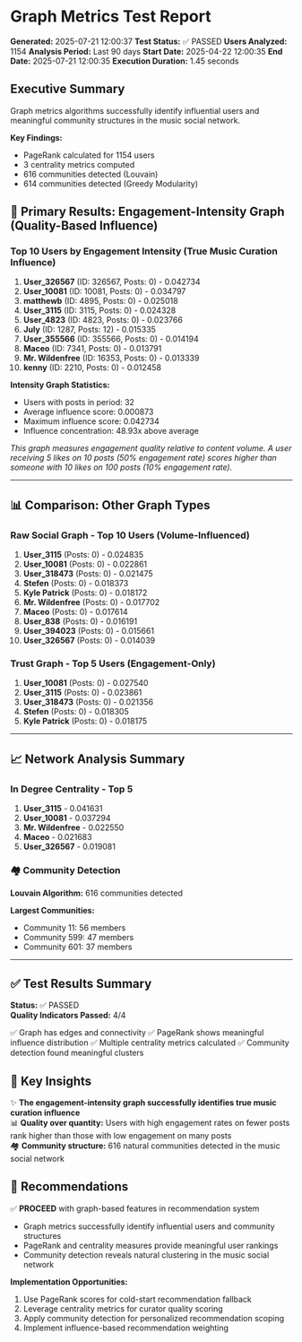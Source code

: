 # Graph Metrics Test Report

**Generated:** 2025-07-21 12:00:37
**Test Status:** ✅ PASSED
**Users Analyzed:** 1154
**Analysis Period:** Last 90 days
**Start Date:** 2025-04-22 12:00:35
**End Date:** 2025-07-21 12:00:35
**Execution Duration:** 1.45 seconds

## Executive Summary

Graph metrics algorithms successfully identify influential users and meaningful community structures in the music social network.

**Key Findings:**
- PageRank calculated for 1154 users
- 3 centrality metrics computed
- 616 communities detected (Louvain)
- 614 communities detected (Greedy Modularity)

## 🎯 Primary Results: Engagement-Intensity Graph (Quality-Based Influence)

### Top 10 Users by Engagement Intensity (True Music Curation Influence)
1. **User_326567** (ID: 326567, Posts: 0) - 0.042734
2. **User_10081** (ID: 10081, Posts: 0) - 0.034797
3. **matthewb** (ID: 4895, Posts: 0) - 0.025018
4. **User_3115** (ID: 3115, Posts: 0) - 0.024328
5. **User_4823** (ID: 4823, Posts: 0) - 0.023766
6. **July** (ID: 1287, Posts: 12) - 0.015335
7. **User_355566** (ID: 355566, Posts: 0) - 0.014194
8. **Maceo** (ID: 7341, Posts: 0) - 0.013791
9. **Mr. Wildenfree** (ID: 16353, Posts: 0) - 0.013339
10. **kenny** (ID: 2210, Posts: 0) - 0.012458

**Intensity Graph Statistics:**
- Users with posts in period: 32
- Average influence score: 0.000873
- Maximum influence score: 0.042734
- Influence concentration: 48.93x above average

*This graph measures engagement quality relative to content volume. A user receiving 5 likes on 10 posts (50% engagement rate) scores higher than someone with 10 likes on 100 posts (10% engagement rate).*

---

## 📊 Comparison: Other Graph Types

### Raw Social Graph - Top 10 Users (Volume-Influenced)
1. **User_3115** (Posts: 0) - 0.024835
2. **User_10081** (Posts: 0) - 0.022861
3. **User_318473** (Posts: 0) - 0.021475
4. **Stefen** (Posts: 0) - 0.018373
5. **Kyle Patrick** (Posts: 0) - 0.018172
6. **Mr. Wildenfree** (Posts: 0) - 0.017702
7. **Maceo** (Posts: 0) - 0.017614
8. **User_838** (Posts: 0) - 0.016191
9. **User_394023** (Posts: 0) - 0.015661
10. **User_326567** (Posts: 0) - 0.014039

### Trust Graph - Top 5 Users (Engagement-Only)
1. **User_10081** (Posts: 0) - 0.027540
2. **User_3115** (Posts: 0) - 0.023861
3. **User_318473** (Posts: 0) - 0.021356
4. **Stefen** (Posts: 0) - 0.018305
5. **Kyle Patrick** (Posts: 0) - 0.018175

---

## 📈 Network Analysis Summary

### In Degree Centrality - Top 5
1. **User_3115** - 0.041631
2. **User_10081** - 0.037294
3. **Mr. Wildenfree** - 0.022550
4. **Maceo** - 0.021683
5. **User_326567** - 0.019081

### 🏘️ Community Detection

**Louvain Algorithm:** 616 communities detected

**Largest Communities:**
- Community 11: 56 members
- Community 599: 47 members
- Community 601: 37 members


---

## ✅ Test Results Summary

**Status:** ✅ PASSED  
**Quality Indicators Passed:** 4/4

✅ Graph has edges and connectivity
✅ PageRank shows meaningful influence distribution
✅ Multiple centrality metrics calculated
✅ Community detection found meaningful clusters


## 🎯 Key Insights

✨ **The engagement-intensity graph successfully identifies true music curation influence**  
📊 **Quality over quantity:** Users with high engagement rates on fewer posts rank higher than those with low engagement on many posts  
🏘️ **Community structure:** 616 natural communities detected in the music social network

## 🚀 Recommendations

✅ **PROCEED** with graph-based features in recommendation system
- Graph metrics successfully identify influential users and community structures
- PageRank and centrality measures provide meaningful user rankings
- Community detection reveals natural clustering in the music social network

**Implementation Opportunities:**
1. Use PageRank scores for cold-start recommendation fallback
2. Leverage centrality metrics for curator quality scoring
3. Apply community detection for personalized recommendation scoping
4. Implement influence-based recommendation weighting
